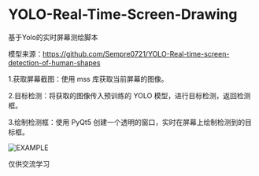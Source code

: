 # YOLO-Real-Time-Screen-Drawing
基于Yolo的实时屏幕测绘脚本

模型来源：https://github.com/Sempre0721/YOLO-Real-time-screen-detection-of-human-shapes

1.获取屏幕截图：使用 mss 库获取当前屏幕的图像。

2.目标检测：将获取的图像传入预训练的 YOLO 模型，进行目标检测，返回检测框。

3.绘制检测框：使用 PyQt5 创建一个透明的窗口，实时在屏幕上绘制检测到的目标框。

![EXAMPLE](https://raw.githubusercontent.com/Yoelns/YOLO-Real-time-Screen-Drawing/refs/heads/main/example.png)

仅供交流学习
